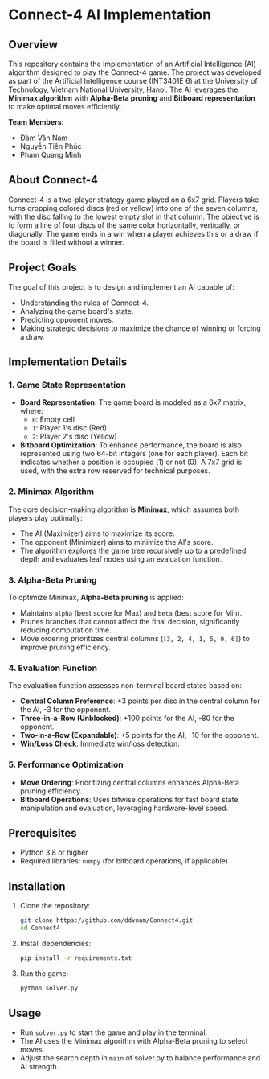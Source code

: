 # Connect-4 AI Implementation

## Overview
This repository contains the implementation of an Artificial Intelligence (AI) algorithm designed to play the Connect-4 game. The project was developed as part of the Artificial Intelligence course (INT3401E 6) at the University of Technology, Vietnam National University, Hanoi. The AI leverages the **Minimax algorithm** with **Alpha-Beta pruning** and **Bitboard representation** to make optimal moves efficiently.

**Team Members:**
- Đàm Văn Nam
- Nguyễn Tiến Phúc
- Phạm Quang Minh
  
## About Connect-4
Connect-4 is a two-player strategy game played on a 6x7 grid. Players take turns dropping colored discs (red or yellow) into one of the seven columns, with the disc falling to the lowest empty slot in that column. The objective is to form a line of four discs of the same color horizontally, vertically, or diagonally. The game ends in a win when a player achieves this or a draw if the board is filled without a winner.

## Project Goals
The goal of this project is to design and implement an AI capable of:
- Understanding the rules of Connect-4.
- Analyzing the game board's state.
- Predicting opponent moves.
- Making strategic decisions to maximize the chance of winning or forcing a draw.

## Implementation Details
### 1. Game State Representation
- **Board Representation**: The game board is modeled as a 6x7 matrix, where:
  - `0`: Empty cell
  - `1`: Player 1's disc (Red)
  - `2`: Player 2's disc (Yellow)
- **Bitboard Optimization**: To enhance performance, the board is also represented using two 64-bit integers (one for each player). Each bit indicates whether a position is occupied (1) or not (0). A 7x7 grid is used, with the extra row reserved for technical purposes.

### 2. Minimax Algorithm
The core decision-making algorithm is **Minimax**, which assumes both players play optimally:
- The AI (Maximizer) aims to maximize its score.
- The opponent (Minimizer) aims to minimize the AI's score.
- The algorithm explores the game tree recursively up to a predefined depth and evaluates leaf nodes using an evaluation function.

### 3. Alpha-Beta Pruning
To optimize Minimax, **Alpha-Beta pruning** is applied:
- Maintains `alpha` (best score for Max) and `beta` (best score for Min).
- Prunes branches that cannot affect the final decision, significantly reducing computation time.
- Move ordering prioritizes central columns (`[3, 2, 4, 1, 5, 0, 6]`) to improve pruning efficiency.

### 4. Evaluation Function
The evaluation function assesses non-terminal board states based on:
- **Central Column Preference**: +3 points per disc in the central column for the AI, -3 for the opponent.
- **Three-in-a-Row (Unblocked)**: +100 points for the AI, -80 for the opponent.
- **Two-in-a-Row (Expandable)**: +5 points for the AI, -10 for the opponent.
- **Win/Loss Check**: Immediate win/loss detection.

### 5. Performance Optimization
- **Move Ordering**: Prioritizing central columns enhances Alpha-Beta pruning efficiency.
- **Bitboard Operations**: Uses bitwise operations for fast board state manipulation and evaluation, leveraging hardware-level speed.

## Prerequisites
- Python 3.8 or higher
- Required libraries: `numpy` (for bitboard operations, if applicable)

## Installation
1. Clone the repository:
   ```bash
   git clone https://github.com/ddvnam/Connect4.git
   cd Connect4
   ```
2. Install dependencies:
   ```bash
   pip install -r requirements.txt
   ```
3. Run the game:
   ```bash
   python solver.py
   ```

## Usage
- Run `solver.py` to start the game and play in the terminal.
- The AI uses the Minimax algorithm with Alpha-Beta pruning to select moves.
- Adjust the search depth in `main` of solver.py to balance performance and AI strength.
